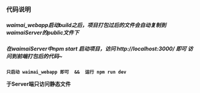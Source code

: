 ### 代码说明

##### *waimai_webapp启动build之后，项目打包过后的文件会自动复制到waimaiServer的public文件下*

##### 在waimaiServer中npm start 启动项目，访问 http://localhost:3000/ 即可 访问到前端打包后的代码~

**`只启动 waimai_webapp 即可  &&  运行 npm run dev`**


**于Server端只访问静态文件**

